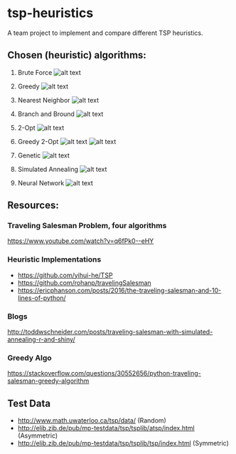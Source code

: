 # tsp-heuristics
A team project to implement and compare different TSP heuristics.


## Chosen (heuristic) algorithms:
 1. Brute Force 
 ![alt text](https://github.com/theyusko/tsp-heuristics/blob/master/papers_about_algorithms/algo_images/1_bruteforce.png)
 
 2. Greedy
 ![alt text](https://github.com/theyusko/tsp-heuristics/blob/master/papers_about_algorithms/algo_images/2_greedy.png)
 
 3. Nearest Neighbor
 ![alt text](https://github.com/theyusko/tsp-heuristics/blob/master/papers_about_algorithms/algo_images/3_nearestneighbor.png)
 
 4. Branch and Bround
 ![alt text](https://github.com/theyusko/tsp-heuristics/blob/master/papers_about_algorithms/algo_images/4_branchandbound.png)
 
 5. 2-Opt
 ![alt text](https://github.com/theyusko/tsp-heuristics/blob/master/papers_about_algorithms/algo_images/5_2opt.png)
 
 6. Greedy 2-Opt
 ![alt text](https://github.com/theyusko/tsp-heuristics/blob/master/papers_about_algorithms/algo_images/6_greedy2opt.png)
 ![alt text](https://github.com/theyusko/tsp-heuristics/blob/master/papers_about_algorithms/algo_images/6_greedy2opt2.png)
 
 7. Genetic
 ![alt text](https://github.com/theyusko/tsp-heuristics/blob/master/papers_about_algorithms/algo_images/7_genetic.png)
 
 8. Simulated Annealing
 ![alt text](https://github.com/theyusko/tsp-heuristics/blob/master/papers_about_algorithms/algo_images/8_simulatedannealing.png)
 
 9. Neural Network
 ![alt text](https://github.com/theyusko/tsp-heuristics/blob/master/papers_about_algorithms/algo_images/9_neuralnetwork.png)
 
 
## Resources:
### Traveling Salesman Problem, four algorithms
https://www.youtube.com/watch?v=q6fPk0--eHY

### Heuristic Implementations
 - https://github.com/yihui-he/TSP
 - https://github.com/rohanp/travelingSalesman
 - https://ericphanson.com/posts/2016/the-traveling-salesman-and-10-lines-of-python/

### Blogs
http://toddwschneider.com/posts/traveling-salesman-with-simulated-annealing-r-and-shiny/

### Greedy Algo
https://stackoverflow.com/questions/30552656/python-traveling-salesman-greedy-algorithm

## Test Data
 - http://www.math.uwaterloo.ca/tsp/data/ (Random)
 - http://elib.zib.de/pub/mp-testdata/tsp/tsplib/atsp/index.html (Asymmetric) 
 - http://elib.zib.de/pub/mp-testdata/tsp/tsplib/tsp/index.html (Symmetric)
